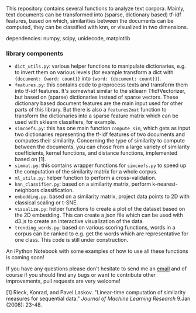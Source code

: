 This repository contains several functions to analyze text corpora.
Mainly, text documents can be transformed into (sparse, dictionary based) tf-idf features, based on which, similarities between the documents can be computed, they can be classified with knn, or visualized in two dimensions.

dependencies: numpy, scipy, unidecode, matplotlib

### library components
- `dict_utils.py`: various helper functions to manipulate dictionaries, e.g. to invert them on various levels (for example transform a dict with `{document: {word: count}}` into `{word: {document: count}}`).
- `features.py`: this contains code to preprocess texts and transform them into tf-idf features. It's somewhat similar to the sklearn TfidfVectorizer, but based on (sparse) dictionaries instead of sparse vectors. These dictionary based document features are the main input used for other parts of this library. But there is also a `features2mat` function to transform the dictionaries into a sparse feature matrix which can be used with sklearn classifiers, for example.
- `simcoefs.py`: this has one main function `compute_sim`, which gets as input two dictionaries representing the tf-idf features of two documents and computes their similarity. Concerning the type of similarity to compute between the documents, you can chose from a large variety of similarity coefficients, kernel functions, and distance functions, implemented based on [1].
- `simmat.py`: this contains wrapper functions for `simcoefs.py` to speed up the computation of the similarity matrix for a whole corpus.
- `ml_utils.py`: helper function to perform a cross-validation.
- `knn_classifier.py`: based on a similarity matrix, perform k-nearest-neighbors classification.
- `embedding.py`: based on a similarity matrix, project data points to 2D with classical scaling or t-SNE.
- `visualize.py`: helper functions to create a plot of the dataset based on the 2D embedding. This can create a json file which can be used with d3.js to create an interactive visualization of the data.
- `trending_words.py`: based on various scoring functions, words in a corpus can be ranked to e.g. get the words which are representative for one class. This code is still under construction.

An iPython Notebook with some examples of how to use all these functions is coming soon!

If you have any questions please don't hesitate to send me an [email](mailto:cod3licious@gmail.com) and of course if you should find any bugs or want to contribute other improvements, pull requests are very welcome!

[1] Rieck, Konrad, and Pavel Laskov. "Linear-time computation of similarity measures for sequential data." _Journal of Machine Learning Research_ 9.Jan (2008): 23-48.
